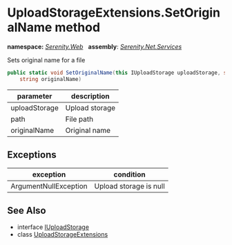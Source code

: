 # UploadStorageExtensions.SetOriginalName method
**namespace:** *[Serenity.Web](../../README.md#serenity.web-namespace)*   **assembly**: *[Serenity.Net.Services](../../README.md)*

Sets original name for a file

```csharp
public static void SetOriginalName(this IUploadStorage uploadStorage, string path, 
    string originalName)
```

| parameter | description |
| --- | --- |
| uploadStorage | Upload storage |
| path | File path |
| originalName | Original name |

## Exceptions

| exception | condition |
| --- | --- |
| ArgumentNullException | Upload storage is null |

## See Also

* interface [IUploadStorage](../IUploadStorage.md)
* class [UploadStorageExtensions](../UploadStorageExtensions.md)